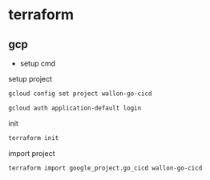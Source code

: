 # terraform


## gcp
- setup cmd

setup project
```bash
gcloud config set project wallon-go-cicd
```

```bash
gcloud auth application-default login
```

init
```bash
terraform init
```

import project
```bash
terraform import google_project.go_cicd wallon-go-cicd
```
